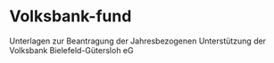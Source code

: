 # Volksbank-fund
 Unterlagen zur Beantragung der Jahresbezogenen Unterstützung der Volksbank Bielefeld-Gütersloh eG 
